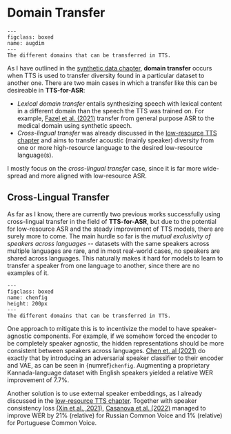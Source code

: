 # Domain Transfer

```{figure} ../figures/augdimensions.svg
---
figclass: boxed
name: augdim
---
The different domains that can be transferred in TTS.
```

As I have outlined in the [synthetic data chapter](01_other_fields), **domain transfer** occurs when TTS is used to transfer diversity found in a particular dataset to another one. There are two main cases in which a transfer like this can be desireable in **TTS-for-ASR**:
- *Lexical domain transfer* entails synthesizing speech with lexical content in a different domain than the speech the TTS was trained on. For example, [Fazel et al. (2021)](references.html#fazel2021medical) transfer from general purpose ASR to the medical domain using synthetic speech.
- *Cross-lingual transfer* was already discussed in the [low-resource TTS chapter](04_low_resource_tts) and aims to transfer acoustic (mainly speaker) diversity from one or more high-resource language to the desired low-resource language(s). 

I mostly focus on the *cross-lingual transfer* case, since it is far more wide-spread and more aligned with low-resource ASR.

## Cross-Lingual Transfer

As far as I know, there are currently two previous works successfully using cross-lingual transfer in the field of **TTS-for-ASR**, but due to the potential for low-resource ASR and the steady improvement of TTS models, there are surely more to come. The main hurdle so far is the *mutual exclusivity of speakers across languages* -- datasets with the same speakers across multiple languages are rare, and in most real-world cases, no speakers are shared across languages. This naturally makes it hard for models to learn to transfer a speaker from one language to another, since there are no examples of it.

```{figure} ../figures/chenfig.png
---
figclass: boxed
name: chenfig
height: 200px
---
The different domains that can be transferred in TTS.
```

 One approach to mitigate this is to incentivize the model to have speaker-agnostic components. For example, if we somehow forced the encoder to be completely speaker agnostic, the hidden representations should be more consistent between speakers across languages. [Chen et. al (2021)](references.html#chen2021mixmatch) do exactly that by introducing an adversarial speaker classifier to their encoder and VAE, as can be seen in {numref}`chenfig`. Augmenting a proprietary Kannada-language dataset with English speakers yielded a relative WER improvement of 7.7%.

 Another solution is to use external speaker embeddings, as I already discussed in the [low-resource TTS chapter](04_low_resource_tts). Together with speaker consistency loss [(Xin et al., 2021)](references.html#xin2021scl), [Casanova et al. (2022)](references.html#casanova2022singlespeaker) managed to improve WER by 21% (relative) for Russian Common Voice and 1% (relative) for Portuguese Common Voice.